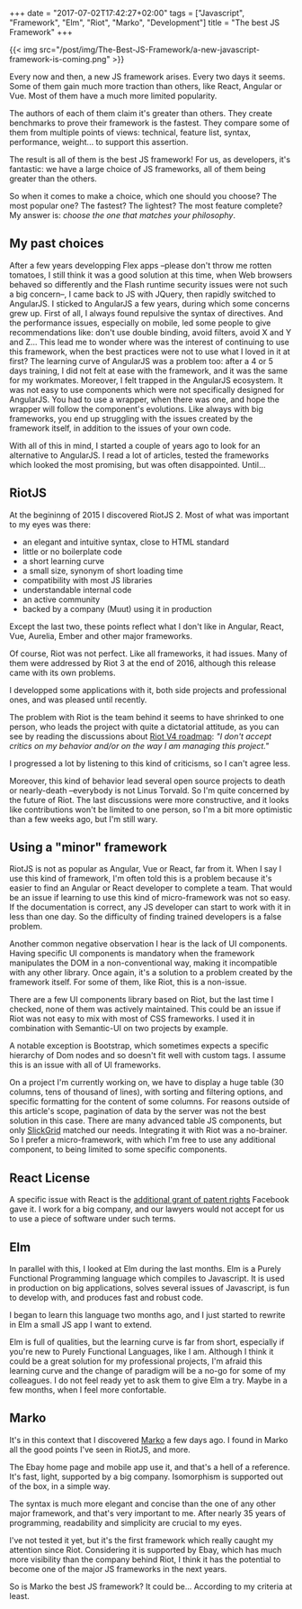 +++
date = "2017-07-02T17:42:27+02:00"
tags = ["Javascript", "Framework", "Elm", "Riot", "Marko", "Development"]
title = "The best JS Framework"
+++

{{< img src="/post/img/The-Best-JS-Framework/a-new-javascript-framework-is-coming.png" >}}

Every now and then, a new JS framework arises. Every two days it seems.
Some of them gain much more traction than others, like React, Angular or Vue.
Most of them have a much more limited popularity.

The authors of each of them claim it's greater than others.
They create benchmarks to prove their framework is the fastest.
They compare some of them from multiple points of views:
technical, feature list, syntax, performance, weight... to support this assertion.

The result is all of them is the best JS framework!
For us, as developers, it's fantastic: we have a large choice of JS frameworks,
all of them being greater than the others.

So when it comes to make a choice, which one should you choose?
The most popular one? The fastest? The lightest? The most feature complete?
My answer is: *choose the one that matches your philosophy*.

## My past choices

After a few years developping Flex apps –please don't throw me rotten tomatoes,
I still think it was a good solution at this time, when Web browsers behaved so differently
and the Flash runtime security issues were not such a big concern–,
I came back to JS with JQuery, then rapidly switched to AngularJS.
I sticked to AngularJS a few years, during which some concerns grew up.
First of all, I always found repulsive the syntax of directives. And the performance issues,
especially on mobile, led some people to give recommendations like: don't use double binding,
avoid filters, avoid X and Y and Z... This lead me to wonder
where was the interest of continuing to use this framework, when the best practices were not to use what I loved in it at first?
The learning curve of AngularJS was a problem too: after a 4 or 5 days training,
I did not felt at ease with the framework, and it was the same for my workmates.
Moreover, I felt trapped in the AngularJS ecosystem. It was not easy to use components
which were not specifically designed for AngularJS. You had to use a wrapper,
when there was one, and hope the wrapper will follow the component's evolutions.
Like always with big frameworks, you end up struggling with the issues created by the framework itself,
in addition to the issues of your own code.

With all of this in mind, I started a couple of years ago to look for an alternative to AngularJS.
I read a lot of articles, tested the frameworks which looked the most promising,
but was often disappointed. Until...

## RiotJS

At the begininng of 2015 I discovered RiotJS 2. Most of what was important to my eyes was there:

* an elegant and intuitive syntax, close to HTML standard
* little or no boilerplate code
* a short learning curve
* a small size, synonym of short loading time
* compatibility with most JS libraries
* understandable internal code
* an active community
* backed by a company (Muut) using it in production

Except the last two, these points reflect what I don't like in Angular, React, Vue, Aurelia, Ember and other major frameworks.

Of course, Riot was not perfect. Like all frameworks, it had issues.
Many of them were addressed by Riot 3 at the end of 2016, although this release came with its own problems.

I developped some applications with it, both side projects and professional ones,
and was pleased until recently.

The problem with Riot is the team behind it seems to have shrinked to one person,
who leads the project with quite a dictatorial attitude,
as you can see by reading the discussions about [Riot V4 roadmap](https://github.com/riot/riot/issues/2283):
*"I don't accept critics on my behavior and/or on the way I am managing this project."*

I progressed a lot by listening to this kind of criticisms, so I can't agree less.

Moreover, this kind of behavior lead several open source projects to death or nearly-death –everybody is not Linus Torvald.
So I'm quite concerned by the future of Riot.
The last discussions were more constructive, and it looks like contributions won't be limited to one person, so I'm a bit more optimistic than a few weeks ago, but I'm still wary.

## Using a "minor" framework

RiotJS is not as popular as Angular, Vue or React, far from it.
When I say I use this kind of framework, I'm often told this is a problem because it's easier to find an Angular or React developer to complete a team.
That would be an issue if learning to use this kind of micro-framework was not so easy.
If the documentation is correct, any JS developer can start to work with it in less than one day.
So the difficulty of finding trained developers is a false problem.

Another common negative observation I hear is the lack of UI components. Having specific UI components is mandatory when the framework manipulates the DOM in a non-conventional way, making it incompatible with any other library. Once again, it's a solution to a problem created by the framework itself. For some of them, like Riot, this is a non-issue.

There are a few UI components library based on Riot, but the last time I checked, none of them was actively maintained. This could be an issue if Riot was not easy to mix with most of CSS frameworks. I used it in combination with Semantic-UI on two projects by example.

A notable exception is Bootstrap, which sometimes expects a specific hierarchy of Dom nodes and so doesn't fit well with custom tags. I assume this is an issue with all of UI frameworks.

On a project I'm currently working on, we have to display a huge table (30 columns, tens of thousand of lines), with sorting and filtering options, and specific formatting for the content of some columns. For reasons outside of this article's scope, pagination of data by the server was not the best solution in this case. There are many advanced table JS components, but only [SlickGrid](https://github.com/6pac/SlickGrid/wiki) matched our needs. Integrating it with Riot was a no-brainer.
So I prefer a micro-framework, with which I'm free to use any additional component, to being limited to some specific components.

## React License

A specific issue with React is the [additional grant of patent rights](https://github.com/facebook/react/blob/master/PATENTS) Facebook gave it. I work for a big company, and our lawyers would not accept for us to use a piece of software under such terms.

## Elm

In parallel with this, I looked at Elm during the last months. Elm is a Purely Functional Programming language
which compiles to Javascript. It is used in production on big applications, solves several issues of Javascript, is fun to develop with, and produces fast and robust code.

I began to learn this language two months ago, and I just started to rewrite in Elm a small JS app I want to extend.

Elm is full of qualities, but the learning curve is far from short, especially if you're new to Purely Functional Languages, like I am.
Although I think it could be a great solution for my professional projects, I'm afraid this learning curve and the change of paradigm will be a no-go for some of my colleagues. I do not feel ready yet to ask them to give Elm a try. Maybe in a few months, when I feel more confortable.

## Marko

It's in this context that I discovered [Marko](http://markojs.com/) a few days ago.
I found in Marko all the good points I've seen in RiotJS, and more.

The Ebay home page and mobile app use it, and that's a hell of a reference.
It's fast, light, supported by a big company. Isomorphism is supported out of the box, in a simple way.

The syntax is much more elegant and concise than the one of any other major framework, and that's very important to me.
After nearly 35 years of programming, readability and simplicity are crucial to my eyes.

I've not tested it yet, but it's the first framework which really caught my attention since Riot.
Considering it is supported by Ebay, which has much more visibility than the company behind Riot,
I think it has the potential to become one of the major JS frameworks in the next years.

So is Marko the best JS framework? It could be... According to my criteria at least.


